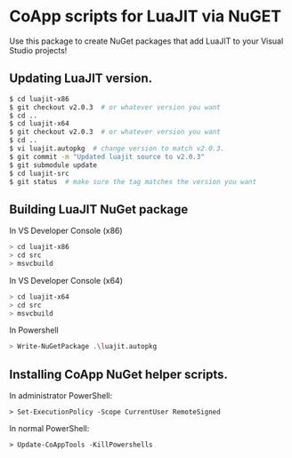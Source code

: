 # CoApp scripts for LuaJIT via NuGET

Use this package to create NuGet packages that add LuaJIT to your
Visual Studio projects!

## Updating LuaJIT version.
```bash
$ cd luajit-x86
$ git checkout v2.0.3  # or whatever version you want
$ cd ..
$ cd luajit-x64
$ git checkout v2.0.3  # or whatever version you want
$ cd ..
$ vi luajit.autopkg  # change version to match v2.0.3.
$ git commit -m "Updated luajit source to v2.0.3"
$ git submodule update
$ cd luajit-src
$ git status  # make sure the tag matches the version you want
```

## Building LuaJIT NuGet package
In VS Developer Console (x86)
```bash
> cd luajit-x86
> cd src
> msvcbuild
```

In VS Developer Console (x64)
```bash
> cd luajit-x64
> cd src
> msvcbuild
```

In Powershell
```bash
> Write-NuGetPackage .\luajit.autopkg
```

## Installing CoApp NuGet helper scripts.
In administrator PowerShell:
```
> Set-ExecutionPolicy -Scope CurrentUser RemoteSigned
```

In normal PowerShell:
```
> Update-CoAppTools -KillPowershells
```
